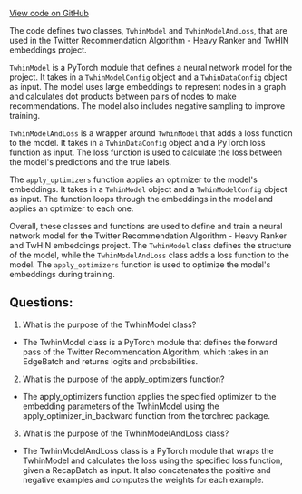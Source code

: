 [View code on GitHub](https://github.com/twitter/the-algorithm-ml/projects/twhin/models/models.py)

The code defines two classes, `TwhinModel` and `TwhinModelAndLoss`, that are used in the Twitter Recommendation Algorithm - Heavy Ranker and TwHIN embeddings project. 

`TwhinModel` is a PyTorch module that defines a neural network model for the project. It takes in a `TwhinModelConfig` object and a `TwhinDataConfig` object as input. The model uses large embeddings to represent nodes in a graph and calculates dot products between pairs of nodes to make recommendations. The model also includes negative sampling to improve training. 

`TwhinModelAndLoss` is a wrapper around `TwhinModel` that adds a loss function to the model. It takes in a `TwhinDataConfig` object and a PyTorch loss function as input. The loss function is used to calculate the loss between the model's predictions and the true labels. 

The `apply_optimizers` function applies an optimizer to the model's embeddings. It takes in a `TwhinModel` object and a `TwhinModelConfig` object as input. The function loops through the embeddings in the model and applies an optimizer to each one. 

Overall, these classes and functions are used to define and train a neural network model for the Twitter Recommendation Algorithm - Heavy Ranker and TwHIN embeddings project. The `TwhinModel` class defines the structure of the model, while the `TwhinModelAndLoss` class adds a loss function to the model. The `apply_optimizers` function is used to optimize the model's embeddings during training.
## Questions: 
 1. What is the purpose of the TwhinModel class?
- The TwhinModel class is a PyTorch module that defines the forward pass of the Twitter Recommendation Algorithm, which takes in an EdgeBatch and returns logits and probabilities.

2. What is the purpose of the apply_optimizers function?
- The apply_optimizers function applies the specified optimizer to the embedding parameters of the TwhinModel using the apply_optimizer_in_backward function from the torchrec package.

3. What is the purpose of the TwhinModelAndLoss class?
- The TwhinModelAndLoss class is a PyTorch module that wraps the TwhinModel and calculates the loss using the specified loss function, given a RecapBatch as input. It also concatenates the positive and negative examples and computes the weights for each example.
